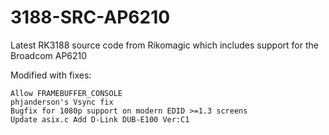 3188-SRC-AP6210
===============


Latest RK3188 source code from Rikomagic which includes support for the Broadcom AP6210

Modified with fixes:

    Allow FRAMEBUFFER_CONSOLE
    phjanderson's Vsync fix
    Bugfix for 1080p support on modern EDID >=1.3 screens
    Update asix.c Add D-Link DUB-E100 Ver:C1
